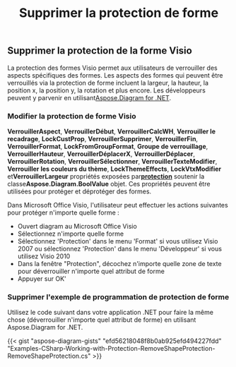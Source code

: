 ﻿---
title: Supprimer la protection de forme
type: docs
weight: 20
url: /fr/net/remove-shape-protection/
description: Cette section explique comment supprimer la protection de forme.
---
## **Supprimer la protection de la forme Visio**
 La protection des formes Visio permet aux utilisateurs de verrouiller des aspects spécifiques des formes. Les aspects des formes qui peuvent être verrouillés via la protection de forme incluent la largeur, la hauteur, la position x, la position y, la rotation et plus encore. Les développeurs peuvent y parvenir en utilisant[Aspose.Diagram for .NET](https://products.aspose.com/diagram/net/).
### **Modifier la protection de forme Visio**
**VerrouillerAspect**, **VerrouillerDébut**, **VerrouillerCalcWH**, **Verrouiller le recadrage**, **LockCustProp**, **VerrouillerSupprimer**, **VerrouillerFin**, **VerrouillerFormat**, **LockFromGroupFormat**, **Groupe de verrouillage**, **VerrouillerHauteur**, **VerrouillerDéplacerX**, **VerrouillerDéplacer**, **VerrouillerRotation**, **VerrouillerSélectionner**, **VerrouillerTexteModifier**, **Verrouiller les couleurs du thème**, **LockThemeEffects**, **LockVtxModifier** et**VerrouillerLargeur** propriétés exposées par[**protection**](http://www.aspose.com/api/net/diagram/aspose.diagram/Protection) soutenir la classe**Aspose.Diagram.BoolValue** objet. Ces propriétés peuvent être utilisées pour protéger et déprotéger des formes.

Dans Microsoft Office Visio, l'utilisateur peut effectuer les actions suivantes pour protéger n'importe quelle forme :

- Ouvert diagram au Microsoft Office Visio
- Sélectionnez n'importe quelle forme
- Sélectionnez 'Protection' dans le menu 'Format' si vous utilisez Visio 2007 ou sélectionnez 'Protection' dans le menu 'Développeur' si vous utilisez Visio 2010
- Dans la fenêtre "Protection", décochez n'importe quelle zone de texte pour déverrouiller n'importe quel attribut de forme
- Appuyer sur OK'
### **Supprimer l'exemple de programmation de protection de forme**
Utilisez le code suivant dans votre application .NET pour faire la même chose (déverrouiller n'importe quel attribut de forme) en utilisant Aspose.Diagram for .NET.

{{< gist "aspose-diagram-gists" "efd56218048f8b0ab925efd494227fdd" "Examples-CSharp-Working-with-Protection-RemoveShapeProtection-RemoveShapeProtection.cs" >}}
